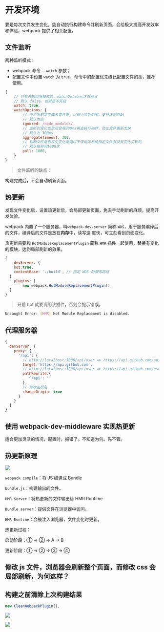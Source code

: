 # 开发环境

要是每次文件发生变化，能自动执行构建命令并刷新页面，会给极大提高开发效率和体验，webpack 提供了相关配置。

## 文件监听

两种监听模式：

- webpack 命令 `--watch` 参数；
- 配置文件中设置 `watch` 为 `true`，命令中的配置优先级比配置文件的高，推荐使用。

```js
{
	// 只有开启监听模式时，watchOptions才有意义
	// 默认 false，也就是不开启
	watch: true,
	watchOptions: {
		// 不监听的文件或者文件夹，以缩小监听范围，支持正则匹配
		// 默认为空
		ignored: /node_modules/,
		// 监听到变化发生后会等300ms再去执行动作，防止文件更新太快
		// 默认为 300ms
		aggregateTimeout: 300,
		// 判断文件是否发生变化是通过不停询问系统指定文件有没有变化实现的
		// 默认每秒问1000次
		poll: 1000,
	}
}
```

> 文件监听的缺点：

构建完成后，不会自动刷新页面。

## 热更新

发现文件变化后，设置热更新后，会局部更新页面，免去手动刷新的麻烦，提高开发体验。

webpack 内置了一个服务器，叫`webpack-dev-server` 简称 `WDS`，用于服务编译后的文件，编译后的文件是放在**内存**中，读写速
度快，可立刻看到页面变化。

热更新需要和 `HotModuleReplacementPlugin` 简称 `HMR` 插件一起使用，替换有变化的模块，达到局部刷新的效果。

```js
{
	devServer: {
    hot:true,
    contentBase: './build', // 指定 WDS 的服务路径
  }
	plugins: [
		new webpack.HotModuleReplacementPlugin(),
  ]
}
```

> 开启 hot 就要调用该插件，否则会提示错误。

```bash
Uncaught Error: [HMR] Hot Module Replacement is disabled.
```

## 代理服务器

```js
{
  devServer: {
    proxy: {
      '/api': {
        // http://localhost:3000/api/user => https://api.github.com/api/user
        target:'https://api.github.com',
        // http://localhost:3000/api/user => https://api.github.com/user
        pathRewrite:{
          '^/api': ''
        },
        // 修改主机名
        changeOrigin: true
      }
    }
  }
}
```

## 使用 webpack-dev-middleware 实现热更新

适合更加灵活的情况，配置时，报错了。不知道为何。先不管。

## 热更新原理

![](./wds.drawio.png)

`webpack compile`：将 JS 编译成 Bundle

`bundle.js`：构建输出的文件。

`HMR Server`：将热更新的文件输出给 HMR Runtime

`Bundle server`：提供文件在浏览器中访问。

`HMR Runtime`：会被注入浏览器，文件变化时更新。

热更新过程：

启动阶段：① → ② → A → B

更新阶段：① → ② → ③ → ④

## 修改 js 文件，浏览器会刷新整个页面，而修改 css 会局部刷新，为何这样？

## 构建之前清除上次构建结果

```js
new CleanWebpackPlugin(),
```

![](https://tva1.sinaimg.cn/large/e6c9d24egy1h11jfnisbvj21ob0u0qas.jpg)

![](https://tva1.sinaimg.cn/large/e6c9d24egy1h11jppersxj22490u0jxd.jpg)
